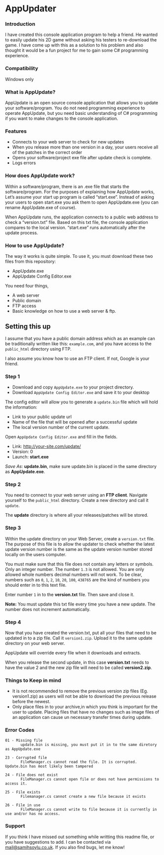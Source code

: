 # AppUpdater
### Introduction

I have created this console application program to help a friend. He wanted to easily update his 2D game without asking his testers to re-download the game. I have come up with this as a solution to his problem and also thought it would be a fun project for me to gain some C# programming experience.

### Compatibility
Windows only

### What is AppUpdate?
AppUpdate is an open source console application that allows you to update your software/program. You do not need programming experience to operate AppUpdate, but you need basic understanding of C# programming if you want to make changes to the console application.

### Features
  - Connects to your web server to check for new updates
  - When you release more than one version in a day, your users receive all of the patches in the correct order
  - Opens your software/project exe file after update check is complete.
  - Logs errors

### How does AppUpdate work?
Within a software/program, there is an .exe file that starts the software/program. For the purposes of explaining how AppUpdate works, Let’s assume your start up program is called “start.exe”. Instead of asking your users to open start.exe you ask them to open AppUpdate.exe (you can rename AppUpdate.exe of course).

When AppUpdate runs, the application connects to a public web address to check a “version.txt” file. Based on this txt file, the console application compares to the local version. “start.exe” runs automatically after the update process.

### How to use AppUpdate?

The way it works is quite simple. To use it, you must download these two files from this repository:
  - AppUpdate.exe
  - AppUpdate Config Editor.exe

You need four things,  
  - A web server
  - Public domain
  - FTP access
  - Basic knowledge on how to use a web server & ftp.

## Setting this up

I assume that you have a public domain address which as an example can be traditionally written like this: `example.com`, and you have access to the `public_html` directory using FTP.

I also assume you know how to use an FTP client. If not, Google is your friend.

### Step 1
  - Download and copy `AppUpdate.exe` to your project directory.
  - Download `AppUpdate Config Editor.exe` and save it to your desktop

The config editor will allow you to generate a `update.bin` file which will hold the information:
  - Link to your public update url
  - Name of the file that will be opened after a successful update
  - The local version number of the current update.

Open `AppUpdate Config Editor.exe` and fill in the fields. 

  - Link: http://your-site.com/update/
  - Version: 0
  - Launch: **start.exe**

*Save As*:  **update.bin**, make sure update.bin is placed in the same directory as **AppUpdate.exe**.

### Step 2

You need to connect to your web server using an **FTP client**. Navigate yourself to the `public_html` directory. Create a new directory and call it `update`.

The **update** directory is where all your releases/patches will be stored.

### Step 3

Within the update directory on your Web Server, create a `version.txt` file. The purpose of this file is to allow the updater to check whether the latest update version number is the same as the update version number stored locally on the users computer. 

You must make sure that this file does not contain any letters or symbols. Only an integer number. The number `1.3` is not allowed. You are only allowed whole numbers decimal numbers will not work. To be clear, numbers such as `0`, `1`, `2`, `10`, `20`, `100`, `438765` are the kind of numbers you should enter in to this text file.

Enter number `1` in to the **version.txt** file. Then save and close it.

**Note:** You must update this txt file every time you have a new update. The number does not increment automatically.

### Step 4

Now that you have created the version.txt, put all your files that need to be updated in to a zip file. Call it `version1.zip`. Upload it to the same update directory on your web server.

AppUpdate will override every file when it downloads and extracts.

When you release the second update, in this case **version.txt** needs to have the value 2 and the new zip file will need to be called **version2.zip**.

### Things to Keep in mind
  - It is not recommended to remove the previous version zip files (Eg. version1.zip) as users will not be able to download the previous release before the newest.
  - Only place files in to your archive,in which you think is important for the user to update. Placing files that have no changes such as image files of an application can cause un necessary transfer times during update.


### Error Codes
    
    01 - Missing file
           update.bin is missing, you must put it in to the same diretory as AppUpdate.exe

    23 - Corrupted file
           FileManager.cs cannot read the file. It is corrupted. Update.bin has most likely been tampered

    24 - File does not exist
           FileManager.cs cannot open file or does not have permissions to access it.

    25 - File exists
           Filemanager.cs cannot create a new file because it exists

    26 - File in use
           FileManager.cs cannot write to file because it is currently in use and/or has no access.


### Support

If you think I have missed out something while writting this readme file, or you have suggestions to add. I can be contacted via mail@samihsoylu.co.uk. If you also find bugs, let me know!



